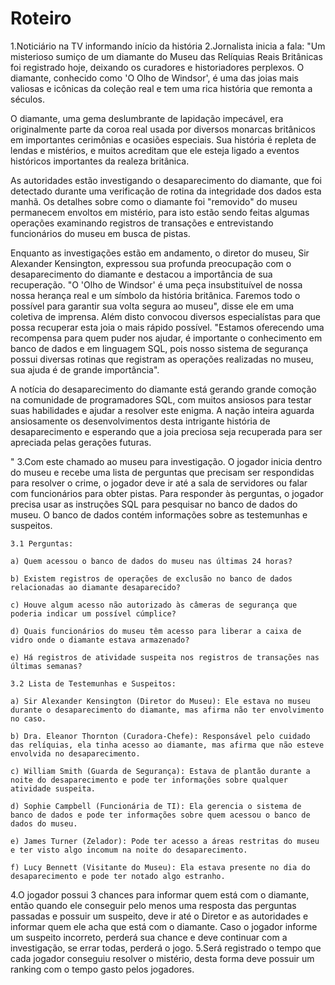# Roteiro

1.Noticiário na TV informando início da história
2.Jornalista inicia a fala: "Um misterioso sumiço de um diamante do Museu das Relíquias Reais Britânicas foi registrado hoje, deixando os curadores e historiadores perplexos. O diamante, conhecido como 'O Olho de Windsor', é uma das joias mais valiosas e icônicas da coleção real e tem uma rica história que remonta a séculos.

O diamante, uma gema deslumbrante de lapidação impecável, era originalmente parte da coroa real usada por diversos monarcas britânicos em importantes cerimônias e ocasiões especiais. Sua história é repleta de lendas e mistérios, e muitos acreditam que ele esteja ligado a eventos históricos importantes da realeza britânica.

As autoridades estão investigando o desaparecimento do diamante, que foi detectado durante uma verificação de rotina da integridade dos dados esta manhã. Os detalhes sobre como o diamante foi "removido" do museu permanecem envoltos em mistério, para isto estão sendo feitas algumas operações examinando registros de transações e entrevistando funcionários do museu em busca de pistas.

Enquanto as investigações estão em andamento, o diretor do museu, Sir Alexander Kensington, expressou sua profunda preocupação com o desaparecimento do diamante e destacou a importância de sua recuperação. "O 'Olho de Windsor' é uma peça insubstituível de nossa nossa herança real e um símbolo da história britânica. Faremos todo o possível para garantir sua volta segura ao museu", disse ele em uma coletiva de imprensa. Além disto convocou diversos especialístas para que possa recuperar esta joia o mais rápido possível. "Estamos oferecendo uma recompensa para quem puder nos ajudar, é importante o conhecimento em banco de dados e em linguagem SQL, pois nosso sistema de segurança possui diversas rotinas que registram as operações realizadas no museu, sua ajuda é de grande importância".

A notícia do desaparecimento do diamante está gerando grande comoção na comunidade de programadores SQL, com muitos ansiosos para testar suas habilidades e ajudar a resolver este enigma. A nação inteira aguarda ansiosamente os desenvolvimentos desta intrigante história de desaparecimento e esperando que a joia preciosa seja recuperada para ser apreciada pelas gerações futuras.

"
3.Com este chamado ao museu para investigação. O jogador inicia dentro do museu e recebe uma lista de perguntas que precisam ser respondidas para resolver o crime, o jogador deve ir até a sala de servidores ou falar com funcionários para obter pistas.
Para responder às perguntas, o jogador precisa usar as instruções SQL para pesquisar no banco de dados do museu. O banco de dados contém informações sobre as testemunhas e suspeitos.

    3.1 Perguntas:

    a) Quem acessou o banco de dados do museu nas últimas 24 horas?

    b) Existem registros de operações de exclusão no banco de dados relacionadas ao diamante desaparecido?

    c) Houve algum acesso não autorizado às câmeras de segurança que poderia indicar um possível cúmplice?

    d) Quais funcionários do museu têm acesso para liberar a caixa de vidro onde o diamante estava armazenado?

    e) Há registros de atividade suspeita nos registros de transações nas últimas semanas?

    3.2 Lista de Testemunhas e Suspeitos:

    a) Sir Alexander Kensington (Diretor do Museu): Ele estava no museu durante o desaparecimento do diamante, mas afirma não ter envolvimento no caso.

    b) Dra. Eleanor Thornton (Curadora-Chefe): Responsável pelo cuidado das relíquias, ela tinha acesso ao diamante, mas afirma que não esteve envolvida no desaparecimento.

    c) William Smith (Guarda de Segurança): Estava de plantão durante a noite do desaparecimento e pode ter informações sobre qualquer atividade suspeita.

    d) Sophie Campbell (Funcionária de TI): Ela gerencia o sistema de banco de dados e pode ter informações sobre quem acessou o banco de dados do museu.

    e) James Turner (Zelador): Pode ter acesso a áreas restritas do museu e ter visto algo incomum na noite do desaparecimento.

    f) Lucy Bennett (Visitante do Museu): Ela estava presente no dia do desaparecimento e pode ter notado algo estranho.

4.O jogador possui 3 chances para informar quem está com o diamante, então quando ele conseguir pelo menos uma resposta das perguntas passadas e possuir um suspeito, deve ir até o Diretor e as autoridades e informar quem ele acha que está com o diamante. Caso o jogador informe um suspeito incorreto, perderá sua chance e deve continuar com a investigação, se errar todas, perderá o jogo.
5.Será registrado o tempo que cada jogador conseguiu resolver o mistério, desta forma deve possuir um ranking com o tempo gasto pelos jogadores.
